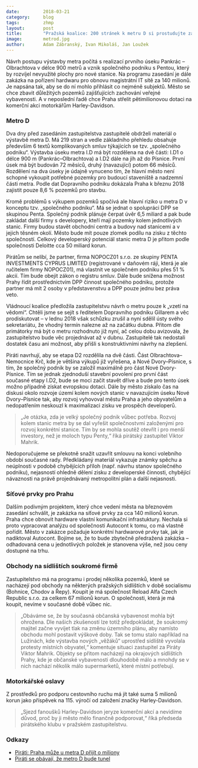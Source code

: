 ```yaml
---
date:         2018-03-21
category:     blog
tags:         zhmp
layout:       post
title:        "Pražská koalice: 200 stránek k metru D si prostudujte za 2 dny. Miliony na motorky a síťové prvky. Březnové zastupitelstvo oplývá bizarnostmi" 
image:        metrod.jpg
author:       Adam Zábranský, Ivan Mikoláš, Jan Loužek
---
```


Návrh postupu výstavby metra počítá s realizací prvního úseku Pankrác – Olbrachtova v délce 900 metrů a vznik společného podniku s Pentou, který by rozvíjel nevyužité plochy pro nové stanice. Na programu zasedání je dále zakázka na pořízení hardwaru pro obnovu magistrátní IT sítě za 140 milionů. Je napsána tak, aby se do ní mohlo přihlásit co nejméně subjektů. Město se chce zbavit důležitých pozemků zajišťujících zachování veřejné vybavenosti. A v neposlední řadě chce Praha střelit pětimilionovou dotaci na komerční akci motorkářům Harley-Davidson.

### Metro D

Dva dny před zasedáním zastupitelstva zastupitelé obdrželi materiál o výstavbě metra D. Má 219 stran a vedle základního přehledu obsahuje především 6 textů komplikovaných smluv týkajících se tzv. „společného podniku“. Výstavba úseku metra I.D má být rozdělena na dvě části: I.D1 o délce 900 m (Pankrác–Olbrachtova) a I.D2 dále na jih až do Písnice. První úsek má být budován 72 měsíců, druhý (navazující) potom 66 měsíců. Rozdělení na dva úseky je údajně vynuceno tím, že hlavní město není schopné vykoupit potřebné pozemky pro budoucí staveniště a nadzemní části metra. Podle dat Dopravního podniku dokázala Praha k březnu 2018 zajistit pouze 8,6 % pozemků pro stavbu. 

Kromě problémů s výkupem pozemků spočívá ale hlavní riziko u metra D v konceptu tzv. „společného podniku“. Má se jednat o spolupráci DPP se skupinou Penta. Společný podnik plánuje čerpat úvěr 6,5 miliard a pak bude zakládat další firmy s developery, kteří mají pozemky kolem jednotlivých stanic. Firmy budou stavět obchodní centra a budovy nad stanicemi a v jejich těsném okolí. Město bude mít pouze zlomek podílu na zisku z těchto společností. Celkový developerský potenciál stanic metra D je přitom podle společnosti Deloitte cca 50 miliard korun.

Pirátům se nelíbí, že partner, firma NOPOCZ01 s.r.o. ze skupiny PENTA INVESTMENTS CYPRUS LIMITED (registrované v daňovém ráji, která je ale ručitelem firmy NOPOCZ01), má vlastnit ve společném podniku přes 51 % akcií. Tím bude obejit zákon o registru smluv. Dále bude snížena možnost Prahy řídit prostřednictvím DPP činnost společného podniku, protože partner má mít 2 osoby v představenstvu a DPP pouze jednu bez práva veto.

Vládnoucí koalice předložila zastupitelstvu návrh o metru pouze k „vzetí na vědomí“. Chtěli jsme se sejít s ředitelem Dopravního podniku Gillarem a věc prodiskutovat – v lednu 2018 však schůzku zrušil a nyní sdělil ústy svého sekretariátu, že vhodný termín nalezne až na začátku dubna. Přitom dle primátorky má být o metru rozhodnuto již nyní, ač celou dobu avizovala, že zastupitelstvo bude věc projednávat až v dubnu. Zastupitelé tak nedostali dostatek času ani možnost, aby přišli s konstruktivními návrhy na zlepšení.

Piráti navrhují, aby se etapa D2 rozdělila na dvě části. Část Olbrachtova–Nemocnice Krč, kde je většina výkupů již vyřešena, a Nové Dvory–Písnice, s tím, že společný podnik by se založil maximálně pro část Nové Dvory-Písnice. Tím se jednak zjednoduší stavební povolení pro první část současné etapy I.D2, bude se moci začít stavět dříve a bude pro tento úsek možno případně získat evropskou dotaci. Dále by město získalo čas na diskusi okolo rozvoje území kolem nových stanic v navazujícím úseku Nové Dvory–Písnice tak, aby rozvoj vyhovoval městu Praha a jeho obyvatelům a nedopatřením neskouzl k maximalizaci zisku ve prospěch developerů. 

> „Je otázka, zda je velký společný podnik vůbec potřeba. Rozvoj kolem stanic metra by se dal vyřešit společnostvmi založenými pro rozvoj konkrétní stanice. Tím by se mohla soutěž otevřít i pro menší investory, než je moloch typu Penty,“ říká pirátský zastupitel Viktor Mahrik. 

Nedoporučujeme se překotně snažit uzavřít smlouvu na konci volebního období současné rady. Předkládaný materiál vykazuje známky spěchu a neúplnosti v podobě chybějících příloh (např. návrhu stanov společného podniku), nejasností ohledně dělení zisku z developerské činnosti, chybějící návaznosti na právě projednávaný metropolitní plán a další nejasnosti. 

### Síťové prvky pro Prahu

Dalším podivným projektem, který chce vedení města na březnovém zasedání schválit, je zakázka na síťové prvky za cca 140 milionů korun. Praha chce obnovit hardware vlastní komunikační infrastuktury. Nechala si proto vypracovat analýzu od společnosti Autocont k tomu, co má vlastně pořídit. Město v zakázce požaduje konkrétní hardwarové prvky tak, jak je nadiktoval Autocont. Bojíme se, že to bude zbytečně předražená zakázka – odhadovaná cena u jednotlivých položek je stanovena výše, než jsou ceny dostupné na trhu. 

### Obchody na sídlištích soukromé firmě

Zastupitelstvo má na programu i prodej několika pozemků, které se nacházejí pod obchody na některých pražských sídlištích v době socialismu (Bohnice, Chodov a Řepy). Koupit je má společnost Reload Alfa Czech Republic s.r.o. za celkem 67 milionů korun. O společnosti, která je má koupit, nevíme v současné době vůbec nic. 

> „Obáváme se, že by současná občanská vybavenost mohla být ohrožena. Dle našich zkušeností lze totiž předpokládat, že soukromý majitel začne vyvíjet tlak na změnu územního plánu, aby namísto obchodu mohl postavit výškové doby. Tak se tomu stalo například na Lužinách, kde výstavba nových „věžáků“ uprostřed sídliště vyvolala protesty místních obyvatel,“ komentuje situaci zastupitel za Piráty Viktor Mahrik. Objekty se přitom nacházejí na okrajových sídlištích Prahy, kde je občanské vybavenosti dlouhodobě málo a mnohdy se v nich nachází několik málo supermarketů, které místní potřebují.

### Motorkářské oslavy

Z prostředků pro podporu cestovního ruchu má jít také suma 5 milionů korun jako příspěvek na 115. výročí od založení značky Harley-Davidson. 

> „Sjezd fanoušků Harley-Davidson jeryze komerční akcí a nevidíme důvod, proč by ji město mělo finančně podporovat,“ říká předseda pirátského klubu v pražském zastupitelstvu.

### Odkazy

* [Piráti: Praha může u metra D přijít o miliony](https://praha.pirati.cz/praha-muze-u-metra-d-prijit-o-miliony.html)
* [Piráti se obávají, že metro D bude tunel](https://praha.pirati.cz/metro-d-bude-tunel.html)
